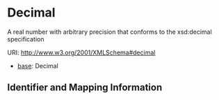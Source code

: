 # Decimal

A real number with arbitrary precision that conforms to the xsd:decimal specification

URI: http://www.w3.org/2001/XMLSchema#decimal

* [base](https://w3id.org/linkml/base): Decimal






## Identifier and Mapping Information


